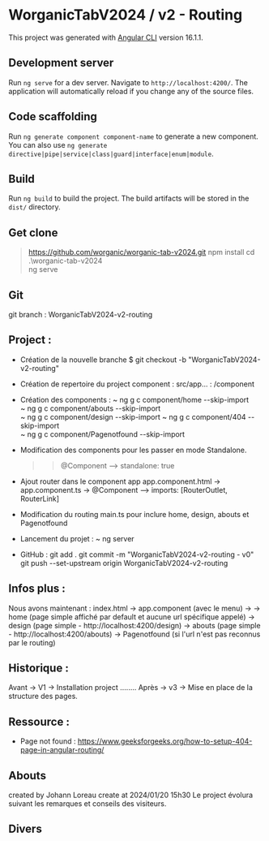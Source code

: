 # WorganicTabV2024 / v2 - Routing

This project was generated with [Angular CLI](https://github.com/angular/angular-cli) version 16.1.1.

## Development server

Run `ng serve` for a dev server. Navigate to `http://localhost:4200/`. The application will automatically reload if you change any of the source files.

## Code scaffolding

Run `ng generate component component-name` to generate a new component. You can also use `ng generate directive|pipe|service|class|guard|interface|enum|module`.

## Build

Run `ng build` to build the project. The build artifacts will be stored in the `dist/` directory.

## Get clone 
> https://github.com/worganic/worganic-tab-v2024.git
> npm install
> cd .\worganic-tab-v2024\
> ng serve

## Git
git branch : WorganicTabV2024-v2-routing

## Project :
- Création de la nouvelle branche
    $ git checkout -b "WorganicTabV2024-v2-routing"
       
- Création de repertoire du project component :
    src/app... :
        /component
- Création des components :
    ~ ng g c component/home --skip-import   
    ~ ng g c component/abouts --skip-import   
    ~ ng g c component/design --skip-import
    ~ ng g c component/404 --skip-import   
    ~ ng g c component/Pagenotfound --skip-import   

- Modification des components pour les passer en mode Standalone.
    >> @Component --> standalone: true
- Ajout router dans le component app
    app.component.html -><router-outlet></router-outlet>
    app.component.ts -> @Component --> imports: [RouterOutlet, RouterLink]
- Modification du routing main.ts pour inclure home, design, abouts et Pagenotfound
- Lancement du projet :
    ~ ng server

- GitHub : 
    git add .
    git commit -m "WorganicTabV2024-v2-routing - v0"
    git push --set-upstream origin WorganicTabV2024-v2-routing


## Infos plus :
Nous avons maintenant :
    index.html -> app.component (avec le menu) ->
        -> home (page  simple affiché par default et aucune url spécifique appelé)
        -> design (page simple - http://localhost:4200/design)
        -> abouts (page simple - http://localhost:4200/abouts)
        -> Pagenotfound (si l'url n'est pas reconnus par le routing)

## Historique :
Avant -> V1 -> Installation project 
........
Après -> v3 -> Mise en place de la structure des pages.

## Ressource :
- Page not found :
    https://www.geeksforgeeks.org/how-to-setup-404-page-in-angular-routing/

## Abouts
created by Johann Loreau
create at 2024/01/20 15h30
Le project évolura suivant les remarques et conseils des visiteurs.

## Divers
